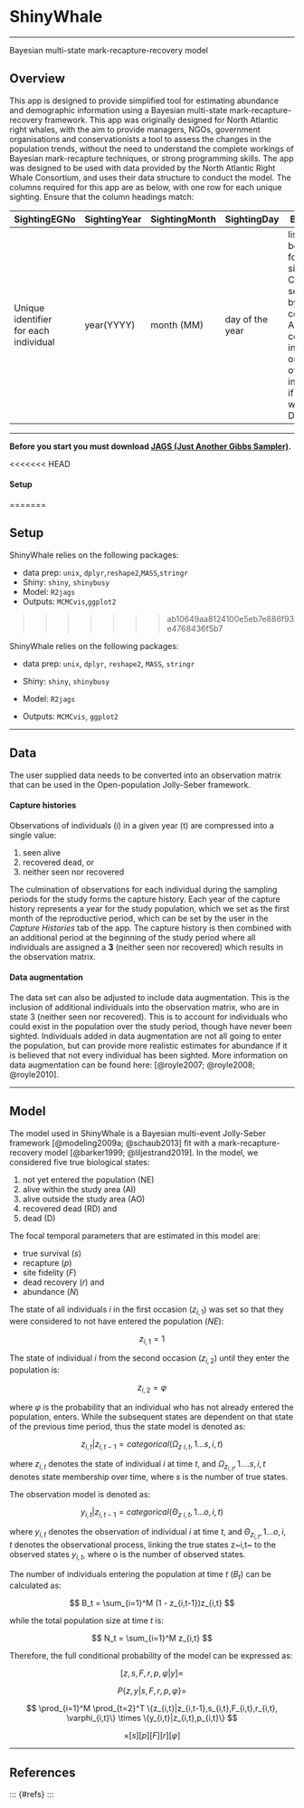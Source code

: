 
# ShinyWhale

------------------------------------------------------------------------

Bayesian multi-state mark-recapture-recovery model

## Overview

This app is designed to provide simplified tool for estimating abundance
and demographic information using a Bayesian multi-state
mark-recapture-recovery framework. This app was originally designed for
North Atlantic right whales, with the aim to provide managers, NGOs,
government organisations and conservationists a tool to assess the
changes in the population trends, without the need to understand the
complete workings of Bayesian mark-recapture techniques, or strong
programming skills. The app was designed to be used with data provided
by the North Atlantic Right Whale Consortium, and uses their data
structure to conduct the model. The columns required for this app are as
below, with one row for each unique sighting. Ensure that the column
headings match:

| SightingEGNo                          | SightingYear | SightingMonth | SightingDay     | Behaviors                                                                                                                                           |
|---------------|---------------|---------------|---------------|---------------|
| Unique identifier for each individual | year(YYYY)   | month (MM)    | day of the year | list of behaviors for each sighting in CAPITALS, separated by commas. Also contains information on the fate of individuals, if they were found DEAD |

------------------------------------------------------------------------

**Before you start you must download [JAGS (Just Another Gibbs
Sampler)](https://sourceforge.net/projects/mcmc-jags/files/JAGS/4.x/).**

<<<<<<< HEAD
#### Setup
=======
## Setup
ShinyWhale relies on the following packages:
- data prep: `unix`, `dplyr`,`reshape2`,`MASS`,`stringr`
- Shiny: `shiny`, `shinybusy`
- Model: `R2jags`
- Outputs: `MCMCvis`,`ggplot2`
>>>>>>> ab10649aa8124100e5eb7e886f93e4768436f5b7

ShinyWhale relies on the following packages:

-   data prep: `unix`, `dplyr`, `reshape2`, `MASS`, `stringr`

-   Shiny: `shiny`, `shinybusy`

-   Model: `R2jags`

-   Outputs: `MCMCvis`, `ggplot2`

------------------------------------------------------------------------

## Data

The user supplied data needs to be converted into an observation matrix
that can be used in the Open-population Jolly-Seber framework.

#### Capture histories

Observations of individuals (i) in a given year (t) are compressed into
a single value:

1.  seen alive
2.  recovered dead, or
3.  neither seen nor recovered

The culmination of observations for each individual during the sampling
periods for the study forms the capture history. Each year of the
capture history represents a year for the study population, which we set
as the first month of the reproductive period, which can be set by the
user in the *Capture Histories* tab of the app. The capture history is
then combined with an additional period at the beginning of the study
period where all individuals are assigned a **3** (neither seen nor
recovered) which results in the observation matrix.

#### Data augmentation

The data set can also be adjusted to include data augmentation. This is
the inclusion of additional individuals into the observation matrix, who
are in state 3 (neither seen nor recovered). This is to account for
individuals who could exist in the population over the study period,
though have never been sighted. Individuals added in data augmentation
are not all going to enter the population, but can provide more
realistic estimates for abundance if it is believed that not every
individual has been sighted. More information on data augmentation can
be found here: [@royle2007; @royle2008; @royle2010].

------------------------------------------------------------------------

## Model

The model used in ShinyWhale is a Bayesian multi-event Jolly-Seber
framework [@modeling2009a; @schaub2013] fit with a
mark-recapture-recovery model [@barker1999; @liljestrand2019]. In the
model, we considered five true biological states:

1.  not yet entered the population (NE)
2.  alive within the study area (AI)
3.  alive outside the study area (AO)
4.  recovered dead (RD) and
5.  dead (D)

The focal temporal parameters that are estimated in this model are:

-   true survival (*s*)
-   recapture (*p*)
-   site fidelity (*F*)
-   dead recovery (*r*) and
-   abundance (*N*)

The state of all individuals *i* in the first occasion ($z_{i,1}$) was
set so that they were considered to not have entered the population
(*NE*):

$$
z_{i,1} = 1
$$

The state of individual *i* from the second occasion ($z_{i,2}$) until
they enter the population is:

$$
z_{i,2} = \varphi
$$

where $\varphi$ is the probability that an individual who has not
already entered the population, enters. While the subsequent states are
dependent on that state of the previous time period, thus the state
model is denoted as:

$$z_{i,t}|z_{i,t-1} = categorical(\Omega_{z~i,t},1...s,i,t)$$

where $z_{i,t}$ denotes the state of individual *i* at time *t*, and
$\Omega_{z_{i,t}},1....s,i,t$ denotes state membership over time, where
*s* is the number of true states.

The observation model is denoted as:

$$y_{i,t}|z_{i,t-1} = categorical(\Theta_{z~i,t},1...o,i,t)$$

where $y_{i,t}$ denotes the observation of individual *i* at time *t*, and
$\Theta_{z_{i,t}},1...o,i,t$ denotes the observational process, linking
the true states z~i,t~ to the observed states $y_{i,t}$, where *o* is the
number of observed states.

The number of individuals entering the population at time *t* ($B_{t}$) can
be calculated as:

$$
B_t = \sum_{i=1}^M (1 - z_{i,t-1})z_{i,t}
$$

while the total population size at time *t* is:

$$
N_t = \sum_{i=1}^M z_{i,t}
$$

Therefore, the full conditional probability of the model can be
expressed as:

$$
[z,s,F,r,p,\varphi|y] ∝
$$

$$
P\{z,y|s,F,r,p,\varphi\} =
$$

$$
\prod_{i=1}^M \prod_{t=2}^T \{z_{i,t}|z_{i,t-1},s_{i,t},F_{i,t},r_{i,t}, \varphi_{i,t}\} \times \{y_{i,t}|z_{i,t},p_{i,t}\}
$$

$$
\times [s][p][F][r][\varphi]
$$

------------------------------------------------------------------------

## References

::: {#refs}
:::
